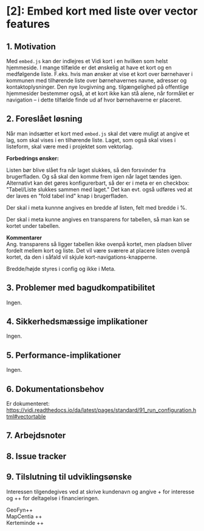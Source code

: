 # [2]: Embed kort med liste over vector features

## 1. Motivation
Med `embed.js` kan der indlejres et Vidi kort i en hvilken som helst hjemmeside. I mange tilfælde er det ønskelig at have et kort og en medfølgende liste. F.eks. hvis man ønsker at vise et kort over børnehaver i kommunen med tilhørende liste over børnehavernes navne, adresser og kontaktoplysninger. Den nye lovgivning ang. tilgængelighed på offentlige hjemmesider bestemmer også, at et kort ikke kan stå alene, når formålet er navigation – i dette tilfælde finde ud af hvor børnehaverne er placeret.

## 2. Foreslået løsning
Når man indsætter et kort med `embed.js` skal det være muligt at angive et lag, som skal vises i en tilhørende liste. Laget, som også skal vises i listeform, skal være med i projektet som vektorlag. 

**Forbedrings ønsker:**

Listen bør blive slået fra når laget slukkes, så den forsvinder fra brugerfladen. Og så skal den komme frem igen når laget tændes igen. Alternativt kan det gøres konfigurerbart, så der er i meta er en checkbox: "Tabel/Liste slukkes sammen med laget." Det kan evt. også udføres ved at der laves en "fold tabel ind" knap i brugerfladen.

Der skal i meta kunnne angives en bredde af listen, felt med bredde i %.

Der skal i meta kunne angives en transparens for tabellen, så man kan se kortet under tabellen.

**Kommentarer**  
Ang. transparens så ligger tabellen ikke ovenpå kortet, men pladsen bliver fordelt mellem kort og liste. Det vil være sværere at placere listen ovenpå kortet, da den i såfald vil skjule kort-navigations-knapperne.

Bredde/højde styres i config og ikke i Meta.

## 3. Problemer med bagudkompatibilitet
Ingen.

## 4. Sikkerhedsmæssige implikationer
Ingen.

## 5. Performance-implikationer
Ingen.

## 6. Dokumentationsbehov
Er dokumenteret: https://vidi.readthedocs.io/da/latest/pages/standard/91_run_configuration.html#vectortable

## 7. Arbejdsnoter

## 8. Issue tracker

## 9. Tilslutning til udviklingsønske
Interessen tilgendegives ved at skrive kundenavn og angive + for interesse og ++ for deltagelse i financieringen.

GeoFyn++  
MapCentia ++  
Kerteminde ++
